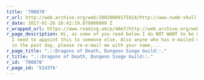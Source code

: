 ```yaml
---
title: '700878'
r_url: http://web.archive.org/web/20020609175924/http://www.numb-skull.com/dungeonsiege/
r_date: 2017-01-26 16:42:19.878000000 Z
r_wrapped_url: https://www.reading.am/p/4Am7/http://web.archive.org/web/20020609175924/http://www.numb-skull.com/dungeonsiege/
r_page_description: Hi, as some of you read below I do NOT WANT to be GuildMaster.
  I need to appoint this to someone else. Also anyne who has e-mailed me about joining
  in the past day, please re-e-mail me with your name,...
r_page_title: ".::Dragons of Death, Dungeon Siege Guild::."
r_title: ".::Dragons of Death, Dungeon Siege Guild::."
r_id: '700878'
r_page_id: '514376'
---
```


